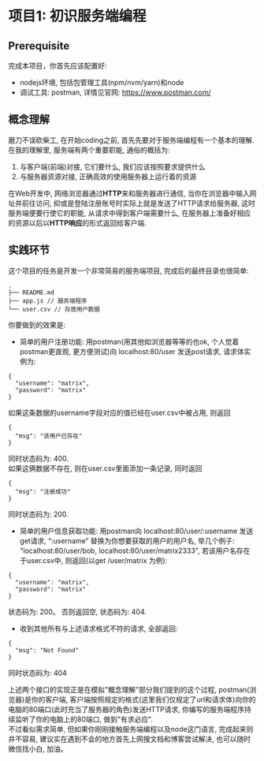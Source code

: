# 项目1: 初识服务端编程

## Prerequisite
完成本项目，你首先应该配置好:
  - nodejs环境, 包括包管理工具(npm/nvm/yarn)和node
  - 调试工具: postman, 详情见官网: https://www.postman.com/

## 概念理解
磨刀不误砍柴工, 在开始coding之前, 首先先要对于服务端编程有一个基本的理解. 在我的理解里, 服务端有两个重要职能, 通俗的概括为:
1. 与客户端(前端)对接, 它们要什么, 我们应该按照要求提供什么
2. 与服务器资源对接, 正确高效的使用服务器上运行着的资源    


在Web开发中, 网络浏览器通过**HTTP**来和服务器进行通信, 当你在浏览器中输入网址并前往访问, 抑或是登陆注册账号时实际上就是发送了HTTP请求给服务器, 这时服务端便要行使它的职能, 从请求中得到客户端需要什么, 在服务器上准备好相应的资源以后以**HTTP响应**的形式返回给客户端. 

## 实践环节
这个项目的任务是开发一个非常简易的服务端项目, 完成后的最终目录也很简单:
```
.
├── README.md
├── app.js // 服务端程序
└── user.csv // 存放用户数据
```
你要做到的效果是:
- 简单的用户注册功能: 用postman(用其他如浏览器等等的也ok, 个人觉着postman更直观, 更方便测试)向 localhost:80/user 发送post请求, 请求体实例为:
```
{
  "username": "matrix",
  "password": "matrix"
}
```
如果这条数据的username字段对应的值已经在user.csv中被占用, 则返回
```
{
  "msg": "该用户已存在"
}
```
同时状态码为: 400.     
如果这俩数据不存在, 则在user.csv里面添加一条记录, 同时返回
```
{
  "msg": "注册成功"
}
```
同时状态码为: 200.

- 简单的用户信息获取功能: 用postman向 localhost:80/user/:username 发送get请求, “:username” 替换为你想要获取的用户的用户名, 举几个例子: "localhost:80/user/bob, localhost:80/user/matrix2333", 若该用户名存在于user.csv中, 则返回(以get /user/matrix 为例):
```
{
  "username": "matrix",
  "password": "matrix" 
}
```
状态码为: 200。
否则返回空, 状态码为: 404.    
- 收到其他所有与上述请求格式不符的请求, 全部返回:
```
{
  "msg": "Not Found"
}
```
同时状态码为: 404

上述两个接口的实现正是在模拟"概念理解"部分我们提到的这个过程, postman(浏览器)是你的客户端, 客户端按照规定的格式(这里我们仅规定了url和请求体)向你的电脑的80端口(此时充当了服务器的角色)发送HTTP请求, 你编写的服务端程序持续监听了你的电脑上的80端口, 做到"有求必应".     
不过看似需求简单, 但如果你刚刚接触服务端编程以及node这门语言, 完成起来则并不容易, 建议实在遇到不会的地方首先上网搜文档和博客尝试解决, 也可以随时微信找小白, 加油。 


